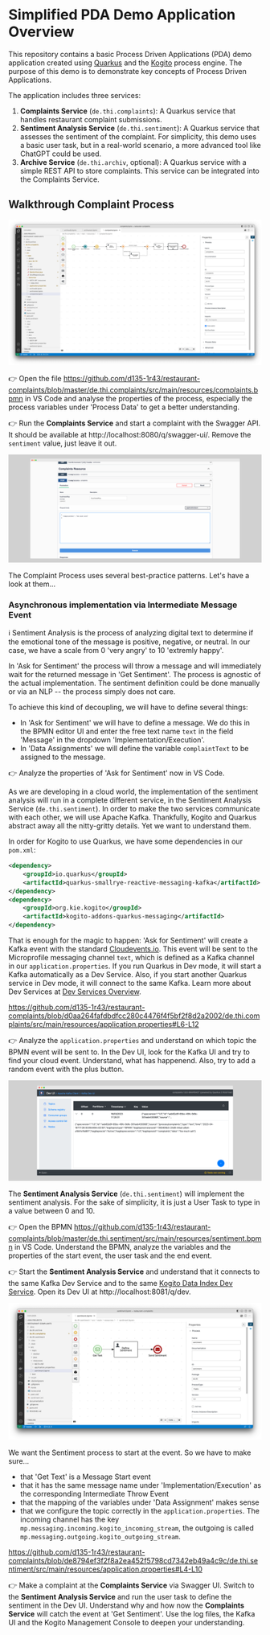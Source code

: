 # Simplified PDA Demo Application Overview

This repository contains a basic Process Driven Applications (PDA) demo application created using [Quarkus](https://quarkus.io) and the [Kogito](https://kogito.kie.org/) process engine. The purpose of this demo is to demonstrate key concepts of Process Driven Applications.

The application includes three services:

1. **Complaints Service** (`de.thi.complaints`): A Quarkus service that handles restaurant complaint submissions.
2. **Sentiment Analysis Service** (`de.thi.sentiment`): A Quarkus service that assesses the sentiment of the complaint. For simplicity, this demo uses a basic user task, but in a real-world scenario, a more advanced tool like ChatGPT could be used.
3. **Archive Service** (`de.thi.archiv`, optional): A Quarkus service with a simple REST API to store complaints. This service can be integrated into the Complaints Service.

## Walkthrough Complaint Process

![Complaint Business Process](/documentation/complaints-process.png)

👉 Open the file https://github.com/d135-1r43/restaurant-complaints/blob/master/de.thi.complaints/src/main/resources/complaints.bpmn in VS Code and analyse the properties of the process, especially the process variables under 'Process Data' to get a better understanding. 

👉 Run the **Complaints Service** and start a complaint with the Swagger API. It should be available at http://localhost:8080/q/swagger-ui/. Remove the `sentiment` value, just leave it out. 

![Complaint Process in Swagger](/documentation/complaints-swagger.png)

The Complaint Process uses several best-practice patterns. Let's have a look at them…

### Asynchronous implementation via Intermediate Message Event

ℹ️ Sentiment Analysis is the process of analyzing digital text to determine if the emotional tone of the message is positive, negative, or neutral. In our case, we have a scale from 0 'very angry' to 10 'extremly happy'. 

In 'Ask for Sentiment' the process will throw a message and will immediately wait for the returned message in 'Get Sentiment'. The process is agnostic of the actual implementation. The sentiment definition could be done manually or via an NLP -- the process simply does not care. 

To achieve this kind of decoupling, we will have to define several things:

* In 'Ask for Sentiment' we will have to define a message. We do this in the BPMN editor UI and enter the free text name `text` in the field 'Message' in the dropdown 'Implementation/Execution'.
* In 'Data Assignments' we will define the variable `complaintText` to be assigned to the message. 

👉 Analyze the properties of 'Ask for Sentiment' now in VS Code. 

As we are developing in a cloud world, the implementation of the sentiment analysis will run in a complete different service, in the Sentiment Analysis Service (`de.thi.sentiment`). In order to make the two services communicate with each other, we will use Apache Kafka. Thankfully, Kogito and Quarkus abstract away all the nitty-gritty details. Yet we want to understand them. 

In order for Kogito to use Quarkus, we have some dependencies in our `pom.xml`:

```xml
<dependency>
    <groupId>io.quarkus</groupId>
    <artifactId>quarkus-smallrye-reactive-messaging-kafka</artifactId>
</dependency>
<dependency>
    <groupId>org.kie.kogito</groupId>
    <artifactId>kogito-addons-quarkus-messaging</artifactId>
</dependency>
``` 

That is enough for the magic to happen: 'Ask for Sentiment' will create a Kafka event with the standard [Cloudevents.io](https://cloudevents.io/). This event will be sent to the Microprofile messaging channel `text`, which is defined as a Kafka channel in our `application.properties`. If you run Quarkus in Dev mode, it will start a Kafka automatically as a Dev Service. Also, if you start another Quarkus service in Dev mode, it will connect to the same Kafka. Learn more about Dev Services at [Dev Services Overview](https://quarkus.io/guides/dev-services).

https://github.com/d135-1r43/restaurant-complaints/blob/d0aa264fafdbdfcc280c4476f4f5bf2f8d2a2002/de.thi.complaints/src/main/resources/application.properties#L6-L12

👉 Analyze the `application.properties` and understand on which topic the BPMN event will be sent to. In the Dev UI, look for the Kafka UI and try to find your cloud event. Understand, what has happenend. Also, try to add a random event with the plus button. 

![Kafka UI](/documentation/complaints-kafka.png)

The **Sentiment Analysis Service** (`de.thi.sentiment`) will implement the sentiment analysis. For the sake of simplicity, it is just a User Task to type in a value between 0 and 10. 

👉 Open the BPMN https://github.com/d135-1r43/restaurant-complaints/blob/master/de.thi.sentiment/src/main/resources/sentiment.bpmn in VS Code. Understand the BPMN, analyze the variables and the properties of the start event, the user task and the end event. 

👉 Start the **Sentiment Analysis Service** and understand that it connects to the same Kafka Dev Service and to the same [Kogito Data Index Dev Service](https://quarkus.io/guides/kogito-dev-services). Open its Dev UI at http://localhost:8081/q/dev.

![Sentiment Process](/documentation/sentiment-process.png)

We want the Sentiment process to start at the event. So we have to make sure…

* that 'Get Text' is a Message Start event
* that it has the same message name under 'Implementation/Execution' as the corresponding Intermediate Throw Event
* that the mapping of the variables under 'Data Assignment' makes sense
* that we configure the topic correctly in the `application.properties`. The incoming channel has the key `mp.messaging.incoming.kogito_incoming_stream`, the outgoing is called `mp.messaging.outgoing.kogito_outgoing_stream`. 

https://github.com/d135-1r43/restaurant-complaints/blob/de8794ef3f2f8a2ea452f5798cd7342eb49a4c9c/de.thi.sentiment/src/main/resources/application.properties#L4-L10

👉 Make a complaint at the **Complaints Service** via Swagger UI. Switch to the **Sentiment Analysis Service** and run the user task to define the sentiment in the Dev UI. Understand why and how now the **Complaints Service** will catch the event at 'Get Sentiment'. Use the log files, the Kafka UI and the Kogito Management Console to deepen your understanding. 
